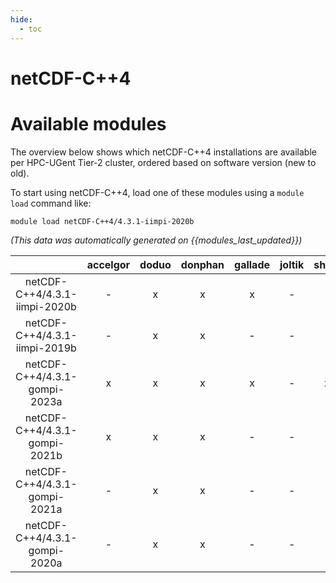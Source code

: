 ```yaml
---
hide:
  - toc
---
```


netCDF-C++4
===========

# Available modules


The overview below shows which netCDF-C++4 installations are available per HPC-UGent Tier-2 cluster, ordered based on software version (new to old).

To start using netCDF-C++4, load one of these modules using a `module load` command like:

```shell
module load netCDF-C++4/4.3.1-iimpi-2020b
```

*(This data was automatically generated on {{modules_last_updated}})*  

| |accelgor|doduo|donphan|gallade|joltik|shinx|skitty|
| :---: | :---: | :---: | :---: | :---: | :---: | :---: | :---: |
|netCDF-C++4/4.3.1-iimpi-2020b|-|x|x|x|-|-|-|
|netCDF-C++4/4.3.1-iimpi-2019b|-|x|x|-|-|-|-|
|netCDF-C++4/4.3.1-gompi-2023a|x|x|x|x|-|x|x|
|netCDF-C++4/4.3.1-gompi-2021b|x|x|x|-|-|-|-|
|netCDF-C++4/4.3.1-gompi-2021a|-|x|x|-|-|-|-|
|netCDF-C++4/4.3.1-gompi-2020a|-|x|x|-|-|-|-|

